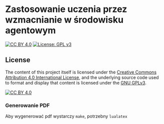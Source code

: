# Zastosowanie uczenia przez wzmacnianie w środowisku agentowym
[![CC BY 4.0][cc-by-shield]][cc-by]
[![License: GPL v3][gnu-gplv3]](https://www.gnu.org/licenses/gpl-3.0)

## License

The content of this project itself is licensed under the
[Creative Commons Attribution 4.0 International License][cc-by], and the underlying source code used to format and display that content is licensed under the [GNU GPLv3](http://perso.crans.org/besson/LICENSE.html).

[![CC BY 4.0][cc-by-image]][cc-by]

[cc-by]: http://creativecommons.org/licenses/by/4.0/
[cc-by-image]: https://i.creativecommons.org/l/by/4.0/88x31.png
[cc-by-shield]: https://img.shields.io/badge/License-CC%20BY%204.0-lightgrey.svg
[gnu-gplv3]: https://img.shields.io/badge/License-GPLv3-blue.svg

### Generowanie PDF
Aby wygenerować pdf wystarczy `make`, potrzebny `lualatex`


